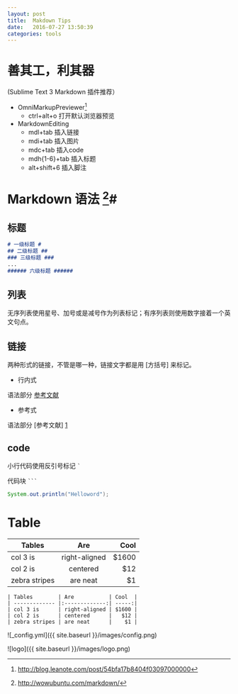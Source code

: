 ```yaml
---
layout: post
title:  Makdown Tips
date:   2016-07-27 13:50:39
categories: tools
---
```


# 善其工，利其器

(Sublime Text 3 Markdown 插件推荐）

*   OmniMarkupPreviewer[^1]
    -   ctrl+alt+o 打开默认浏览器预览
*   MarkdownEditing
    -   mdl+tab 插入链接
    -   mdi+tab 插入图片
    -   mdc+tab 插入code
    -   mdh{1-6}+tab 插入标题
    -   alt+shift+6 插入脚注


# Markdown 语法  [^2]#

## 标题 ##
```md
# 一级标题 #
## 二级标题 ##
### 三级标题 ###
...
###### 六级标题 ######
```
## 列表 ##

无序列表使用星号、加号或是减号作为列表标记；有序列表则使用数字接着一个英文句点。

## 链接 ##
两种形式的链接，不管是哪一种，链接文字都是用 [方括号] 来标记。

*   行内式

语法部分 [参考文献](http://wowubuntu.com/markdown/ "语法说明")

*   参考式

语法部分 [参考文献] [1]

[1]: http://wowubuntu.com/markdown/

## code ##
小行代码使用反引号标记 `` ` ``

代码块 `` ``` ``

```java
System.out.println("Helloword");
```

# Table #

| Tables        | Are           | Cool  |
| ------------- |:-------------:| -----:|
| col 3 is      | right-aligned | $1600 |
| col 2 is      | centered      |   $12 |
| zebra stripes | are neat      |    $1 |

```
| Tables        | Are           | Cool  |
| ------------- |:-------------:| -----:|
| col 3 is      | right-aligned | $1600 |
| col 2 is      | centered      |   $12 |
| zebra stripes | are neat      |    $1 |
```

![_config.yml]({{ site.baseurl }}/images/config.png)

![logo]({{ site.baseurl }}/images/logo.png)

[^1]: http://blog.leanote.com/post/54bfa17b8404f03097000000
[^2]: http://wowubuntu.com/markdown/
